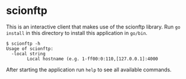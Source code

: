 # scionftp

This is an interactive client that makes use of the scionftp library.
Run `go install` in this directory to install this application in `go/bin`.

```
$ scionftp -h
Usage of scionftp:
  -local string
    	Local hostname (e.g. 1-ff00:0:110,[127.0.0.1]:4000
```

After starting the application run `help` to see all available commands.